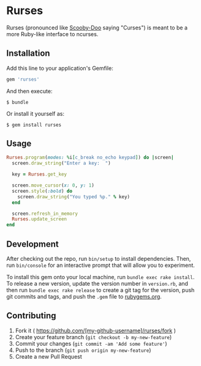 # Rurses

Rurses (pronounced like [Scooby-Doo](http://en.wikipedia.org/wiki/Scooby-Doo_%28character%29) saying "Curses") is meant to be a more Ruby-like interface to ncurses.

## Installation

Add this line to your application's Gemfile:

```ruby
gem 'rurses'
```

And then execute:

    $ bundle

Or install it yourself as:

    $ gem install rurses

## Usage

```ruby
Rurses.program(modes: %i[c_break no_echo keypad]) do |screen|
  screen.draw_string("Enter a key:  ")

  key = Rurses.get_key

  screen.move_cursor(x: 0, y: 1)
  screen.style(:bold) do
    screen.draw_string("You typed %p." % key)
  end

  screen.refresh_in_memory
  Rurses.update_screen
end
```

## Development

After checking out the repo, run `bin/setup` to install dependencies. Then, run `bin/console` for an interactive prompt that will allow you to experiment.

To install this gem onto your local machine, run `bundle exec rake install`. To release a new version, update the version number in `version.rb`, and then run `bundle exec rake release` to create a git tag for the version, push git commits and tags, and push the `.gem` file to [rubygems.org](https://rubygems.org).

## Contributing

1. Fork it ( https://github.com/[my-github-username]/rurses/fork )
2. Create your feature branch (`git checkout -b my-new-feature`)
3. Commit your changes (`git commit -am 'Add some feature'`)
4. Push to the branch (`git push origin my-new-feature`)
5. Create a new Pull Request
